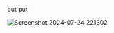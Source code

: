 out put

![Screenshot 2024-07-24 221302](https://github.com/user-attachments/assets/f9ef5074-48d8-4542-8059-c699860b13ae)

